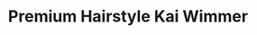 ---
title: "Premium Hairstyle Kai Wimmer"
url: /duesseldorf/premium-hairstyle-kai-wimmer/
shop: Friseur
---
